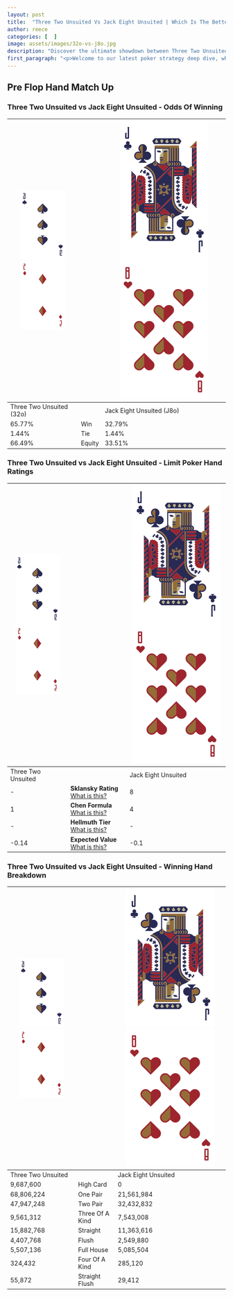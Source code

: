 ```yaml
---
layout: post
title:  "Three Two Unsuited Vs Jack Eight Unsuited | Which Is The Better Hand In Poker? A Complete Guide"
author: reece
categories: [  ]
image: assets/images/32o-vs-j8o.jpg
description: "Discover the ultimate showdown between Three Two Unsuited and Jack Eight Unsuited in poker! Uncover the odds, strategies, and scenarios where one hand triumphs over the other. Get ready to up your poker game with this thrilling analysis."
first_paragraph: "<p>Welcome to our latest poker strategy deep dive, where we're pitting two distinct hands against each other in a high-stakes showdown: Three Two Unsuited vs Jack Eight Unsuited.</p><p>In the dynamic world of poker, every decision counts, and knowing which hand holds the upper hand is key to your success at the table.</p><p>In this article, we'll dissect these two hands, explore the scenarios where one dominates the other, and equip you with the knowledge to make strategic choices that can tip the odds in your favor.</p><p>Get ready to unravel the intriguing dynamics of these poker hands and elevate your game to new heights.</p>"
---
```




[comment]: # (sp0)

## Pre Flop Hand Match Up

<div class="table hand-ratings" markdown="1"> 



### Three Two Unsuited vs Jack Eight Unsuited - Odds Of Winning


    
| ![image info](assets/images/hand1/3.png) ![image info](assets/images/hand1/2o.png) |  | ![image info](assets/images/hand2/J.png) ![image info](assets/images/hand2/8o.png) |
| -------- | -------- | -------- |
| Three Two Unsuited (32o) |  | Jack Eight Unsuited (J8o) |
| 65.77% | Win | 32.79% |
| 1.44% | Tie | 1.44% |
| 66.49% | Equity | 33.51% |




[comment]: # (sp1)



### Three Two Unsuited vs Jack Eight Unsuited - Limit Poker Hand Ratings


    
| ![image info](assets/images/hand1/3.png) ![image info](assets/images/hand1/2o.png) |  | ![image info](assets/images/hand2/J.png) ![image info](assets/images/hand2/8o.png) |
| -------- | -------- | -------- |
| Three Two Unsuited |  | Jack Eight Unsuited |
| - | **Sklansky Rating** [What is this?](/sklansky-rating-explained) | 8 |
| 1 | **Chen Formula** [What is this?](/chen-formula-explained) | 4 |
| - | **Hellmuth Tier** [What is this?](/Hellmuth-tier-explained) | - |
| -0.14 | **Expected Value** [What is this?](/expected-value-explained) | -0.1 |




[comment]: # (sp2)



### Three Two Unsuited vs Jack Eight Unsuited - Winning Hand Breakdown


    
| ![image info](assets/images/hand1/3.png) ![image info](assets/images/hand1/2o.png) |  | ![image info](assets/images/hand2/J.png) ![image info](assets/images/hand2/8o.png) |
| -------- | -------- | -------- |
| Three Two Unsuited |  | Jack Eight Unsuited |
| 9,687,600 | High Card | 0 |
| 68,806,224 | One Pair | 21,561,984 |
| 47,947,248 | Two Pair | 32,432,832 |
| 9,561,312 | Three Of A Kind | 7,543,008 |
| 15,882,768 | Straight | 11,363,616 |
| 4,407,768 | Flush | 2,549,880 |
| 5,507,136 | Full House | 5,085,504 |
| 324,432 | Four Of A Kind | 285,120 |
| 55,872 | Straight Flush | 29,412 |




[comment]: # (sp3)



</div>

[comment]: # (sp4)



[comment]: # (sp5)

